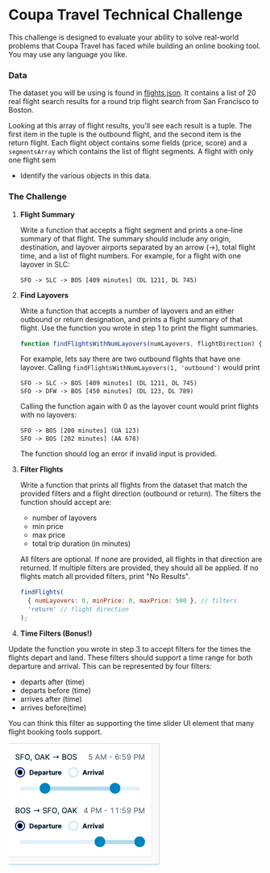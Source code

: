 # Coupa Travel Technical Challenge

This challenge is designed to evaluate your ability to solve real-world problems that Coupa Travel has faced while building an online booking tool. You may use any language you like.

### Data

The dataset you will be using is found in [flights.json](./flights.json). It contains a list of 20 real flight search results for a round trip flight search from San Francisco to Boston.

Looking at this array of flight results, you'll see each result is a tuple. The first item in the tuple is the outbound flight, and the second item is the return flight. Each flight object contains some fields (price, score) and a `segmentsArray` which contains the list of flight segments. A flight with only one flight sem

- Identify the various objects in this data.

### The Challenge

1. **Flight Summary**

   Write a function that accepts a flight segment and prints a one-line summary of that flight. The summary should include any origin, destination, and layover airports separated by an arrow (->), total flight time, and a list of flight numbers.
   For example, for a flight with one layover in SLC:

   ```
   SFO -> SLC -> BOS [409 minutes] (DL 1211, DL 745)

   ```

2. **Find Layovers**

   Write a function that accepts a number of layovers and an either outbound or return designation, and prints a flight summary of that flight. Use the function you wrote in step 1 to print the flight summaries.

   ```JavaScript
   function findFlightsWithNumLayovers(numLayovers, flightDirection) {}
   ```

   For example, lets say there are two outbound flights that have one layover.
   Calling `findFlightsWithNumLayovers(1, 'outbound')` would print

   ```
   SFO -> SLC -> BOS [409 minutes] (DL 1211, DL 745)
   SFO -> DFW -> BOS [450 minutes] (DL 123, DL 789)

   ```

   Calling the function again with 0 as the layover count would print flights with no layovers:

   ```
   SFO -> BOS [200 minutes] (UA 123)
   SFO -> BOS [202 minutes] (AA 678)

   ```

   The function should log an error if invalid input is provided.

3. **Filter Flights**

   Write a function that prints all flights from the dataset that match the provided filters and a flight direction (outbound or return). The filters the function should accept are:

   - number of layovers
   - min price
   - max price
   - total trip duration (in minutes)

   All filters are optional. If none are provided, all flights in that direction are returned. If multiple filters are provided, they should all be applied. If no flights match all provided filters, print "No Results".

   ```JavaScript
   findFlights(
     { numLayovers: 0, minPrice: 0, maxPrice: 500 }, // filters
     'return' // flight direction
   );
   ```

4. **Time Filters (Bonus!)**

Update the function you wrote in step 3 to accept filters for the times the flights depart and land. These filters should support a time range for both departure and arrival. This can be represented by four filters:

- departs after (time)
- departs before (time)
- arrives after (time)
- arrives before(time)

You can think this filter as supporting the time slider UI element that many flight booking tools support.

![](./time_filters.png)
